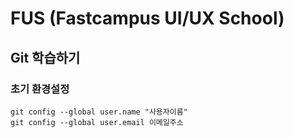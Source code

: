 # FUS (Fastcampus UI/UX School)
## Git 학습하기
### 초기 환경설정
```
git config --global user.name "사용자이름"
git config --global user.email 이메일주소
```



